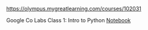 https://olympus.mygreatlearning.com/courses/102031

Google Co Labs
Class 1: Intro to Python 
	[Notebook](https://colab.research.google.com/drive/1NzBtacgQV0rhzEPrwBFlCxsMolzZmxpV#scrollTo=plc_ocWV6mg_)

